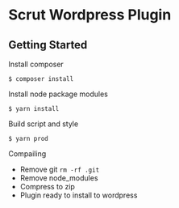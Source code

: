 # Scrut Wordpress Plugin

## Getting Started
Install composer
```
$ composer install
```
Install node package modules
```
$ yarn install
```
Build script and style
```
$ yarn prod
```

Compailing
- Remove git `rm -rf .git`
- Remove node_modules
- Compress to zip
- Plugin ready to install to wordpress